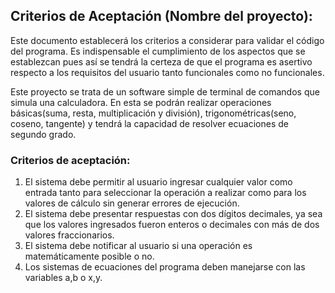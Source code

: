 ## Criterios de Aceptación (Nombre del proyecto):

Este documento establecerá los criterios a considerar para validar el código del programa. Es indispensable el cumplimiento de los aspectos que se establezcan pues así se tendrá la certeza de que el programa es asertivo respecto a los requisitos del usuario tanto funcionales como no funcionales. 

Este proyecto se trata de un software simple de terminal de comandos que simula una calculadora. En esta se podrán realizar operaciones básicas(suma, resta, multiplicación y división), trigonométricas(seno, coseno, tangente) y tendrá la capacidad de resolver ecuaciones de segundo grado. 

### Criterios de aceptación:

1. El sistema debe permitir al usuario ingresar cualquier valor como entrada tanto para seleccionar la operación a realizar como para los valores de cálculo sin generar errores de ejecución. 
2. El sistema debe presentar respuestas con dos dígitos decimales, ya sea que los valores ingresados fueron enteros o decimales con más de dos valores fraccionarios. 
3. El sistema debe notificar al usuario si una operación es matemáticamente posible o no.
4. Los sistemas de ecuaciones del programa deben manejarse con las variables a,b o x,y.
